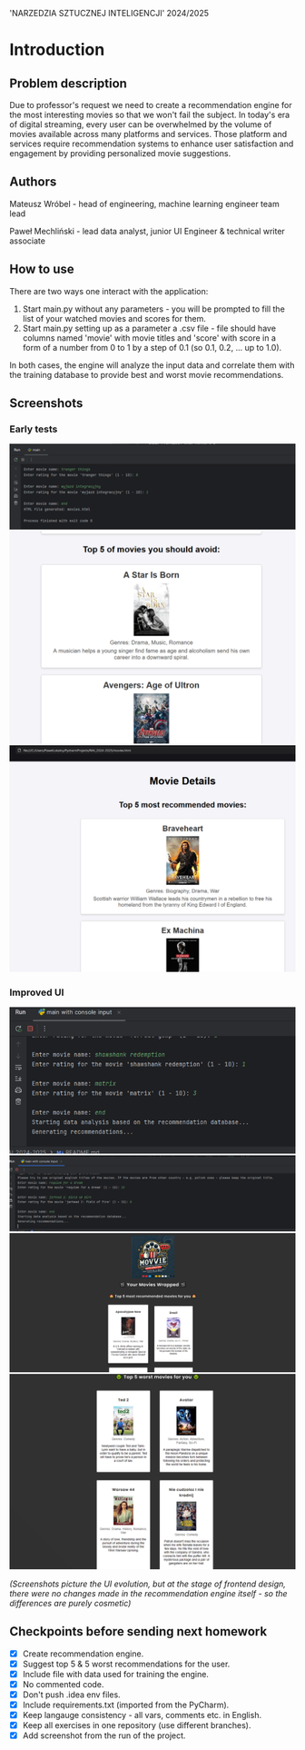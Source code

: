 'NARZEDZIA SZTUCZNEJ INTELIGENCJI' 2024/2025

# Introduction

## Problem description
Due to professor's request we need to create a recommendation engine for the most interesting movies so that we won't fail the subject. In today's era of digital streaming, every user can be overwhelmed by the volume of movies available across many platforms and services. Those platform and services require recommendation systems to enhance user satisfaction and engagement by providing personalized movie suggestions.

## Authors
Mateusz Wróbel - head of engineering, machine learning engineer team lead

Paweł Mechliński - lead data analyst, junior UI Engineer & technical writer associate

## How to use
There are two ways one interact with the application:
1. Start main.py without any parameters - you will be prompted to fill the list of your watched movies and scores for them.
2. Start main.py setting up as a parameter a .csv file - file should have columns named 'movie' with movie titles and 'score' with score in a form of a number from 0 to 1 by a step of 0.1 (so 0.1, 0.2, ... up to 1.0).

In both cases, the engine will analyze the input data and correlate them with the training database to provide best and worst movie recommendations.

## Screenshots

### Early tests
![img.png](img.png)
![img_1.png](img_1.png)
![img_2.png](img_2.png)

### Improved UI
![img_3.png](img_3.png)
![img_4.png](img_4.png)
![img_5.png](img_5.png)
![img_6.png](img_6.png)

_(Screenshots picture the UI evolution, but at the stage of frontend design, there were no changes made in the recommendation engine itself - so the differences are purely cosmetic)_

## Checkpoints before sending next homework
- [x] Create recommendation engine.
- [x] Suggest top 5 & 5 worst recommendations for the user.
- [x] Include file with data used for training the engine.
- [x] No commented code.
- [x] Don't push .idea env files.
- [x] Include requirements.txt (imported from the PyCharm).
- [x] Keep langauge consistency - all vars, comments etc. in English.
- [x] Keep all exercises in one repository (use different branches).
- [x] Add screenshot from the run of the project.
